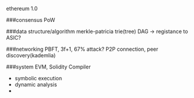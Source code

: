ethereum 1.0

###consensus
PoW

###data structure/algorithm
merkle-patricia trie(tree)
DAG -> registance to ASIC?

###networking
PBFT, 3f+1, 67% attack?
P2P connection, peer discovery(kademlia)

###system
EVM, Solidity Compiler
- symbolic execution
- dynamic analysis
- 
